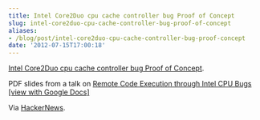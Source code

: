 ```yaml
---
title: Intel Core2Duo cpu cache controller bug Proof of Concept
slug: intel-core2duo-cpu-cache-controller-bug-proof-of-concept
aliases:
- /blog/post/intel-core2duo-cpu-cache-controller-bug-proof-concept
date: '2012-07-15T17:00:18'
---
```


[Intel Core2Duo cpu cache controller bug Proof of Concept](http://1337day.com/exploits/18984).

PDF slides from a talk on [Remote Code Execution through Intel CPU Bugs](http://www.cs.dartmouth.edu/~sergey/cs258/2010/D2T1%20-%20Kris%20Kaspersky%20-%20Remote%20Code%20Execution%20Through%20Intel%20CPU%20Bugs.pdf) [\[view with Google Docs\]](http://docs.google.com/viewer?url=http%3A%2F%2Fwww.cs.dartmouth.edu%2F~sergey%2Fcs258%2F2010%2FD2T1%2520-%2520Kris%2520Kaspersky%2520-%2520Remote%2520Code%2520Execution%2520Through%2520Intel%2520CPU%2520Bugs.pdf)

<!--more-->

Via [HackerNews](http://news.ycombinator.com/item?id=4245982).
